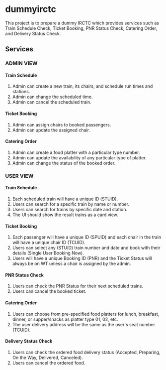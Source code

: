 
# dummyirctc
This project is to prepare a dummy IRCTC which provides services such as Train Schedule Check, Ticket Booking, PNR Status Check, Catering Order, and Delivery Status Check.

## Services
### ADMIN VIEW
#### Train Schedule
1. Admin can create a new train, its chairs, and schedule run times and stations.
2. Admin can change the scheduled time.
3. Admin can cancel the scheduled train.

#### Ticket Booking
1. Admin can assign chairs to booked passengers.
2. Admin can update the assigned chair.

#### Catering Order
1. Admin can create a food platter with a particular type number.
2. Admin can update the availability of any particular type of platter.
3. Admin can change the status of the booked order.

### USER VIEW
#### Train Schedule
1. Each scheduled train will have a unique ID (STUID).
2. Users can search for a specific train by name or number.
3. Users can search for trains by specific date and station.
4. The UI should show the result trains as a card view.

#### Ticket Booking
1. Each passenger will have a unique ID (SPUID) and each chair in the train will have a unique chair ID (TCUID).
2. Users can select any (STUID) train number and date and book with their details (Single User Booking Now).
3. Users will have a unique Booking ID (PNR) and the Ticket Status will always be on WT unless a chair is assigned by the admin.

#### PNR Status Check
1. Users can check the PNR Status for their next scheduled trains.
2. Users can cancel the booked ticket.

#### Catering Order
1. Users can choose from pre-specified food platters for lunch, breakfast, dinner, or supper/snacks as platter type 01, 02, etc.
2. The user delivery address will be the same as the user's seat number (TCUID).

#### Delivery Status Check
1. Users can check the ordered food delivery status (Accepted, Preparing, On the Way, Delivered, Canceled).
2. Users can cancel the ordered food.


